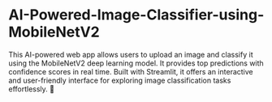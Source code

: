 # AI-Powered-Image-Classifier-using-MobileNetV2
This AI-powered web app allows users to upload an image and classify it using the MobileNetV2 deep learning model. It provides top predictions with confidence scores in real time. Built with Streamlit, it offers an interactive and user-friendly interface for exploring image classification tasks effortlessly. 🚀

